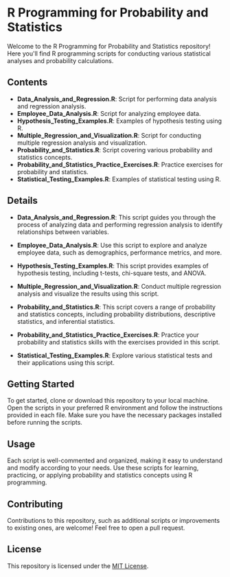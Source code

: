 # R Programming for Probability and Statistics

Welcome to the R Programming for Probability and Statistics repository! Here you'll find R programming scripts for conducting various statistical analyses and probability calculations.

## Contents

- **Data_Analysis_and_Regression.R**: Script for performing data analysis and regression analysis.
- **Employee_Data_Analysis.R**: Script for analyzing employee data.
- **Hypothesis_Testing_Examples.R**: Examples of hypothesis testing using R.
- **Multiple_Regression_and_Visualization.R**: Script for conducting multiple regression analysis and visualization.
- **Probability_and_Statistics.R**: Script covering various probability and statistics concepts.
- **Probability_and_Statistics_Practice_Exercises.R**: Practice exercises for probability and statistics.
- **Statistical_Testing_Examples.R**: Examples of statistical testing using R.

## Details

- **Data_Analysis_and_Regression.R**: This script guides you through the process of analyzing data and performing regression analysis to identify relationships between variables.
  
- **Employee_Data_Analysis.R**: Use this script to explore and analyze employee data, such as demographics, performance metrics, and more.
  
- **Hypothesis_Testing_Examples.R**: This script provides examples of hypothesis testing, including t-tests, chi-square tests, and ANOVA.
  
- **Multiple_Regression_and_Visualization.R**: Conduct multiple regression analysis and visualize the results using this script.
  
- **Probability_and_Statistics.R**: This script covers a range of probability and statistics concepts, including probability distributions, descriptive statistics, and inferential statistics.
  
- **Probability_and_Statistics_Practice_Exercises.R**: Practice your probability and statistics skills with the exercises provided in this script.
  
- **Statistical_Testing_Examples.R**: Explore various statistical tests and their applications using this script.

## Getting Started

To get started, clone or download this repository to your local machine. Open the scripts in your preferred R environment and follow the instructions provided in each file. Make sure you have the necessary packages installed before running the scripts.

## Usage

Each script is well-commented and organized, making it easy to understand and modify according to your needs. Use these scripts for learning, practicing, or applying probability and statistics concepts using R programming.

## Contributing

Contributions to this repository, such as additional scripts or improvements to existing ones, are welcome! Feel free to open a pull request.

## License

This repository is licensed under the [MIT License](LICENSE).
